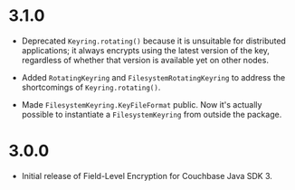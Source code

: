 # 3.1.0

- Deprecated `Keyring.rotating()` because it is unsuitable for distributed
  applications; it always encrypts using the latest version of the key,
  regardless of whether that version is available yet on other nodes.


- Added `RotatingKeyring` and `FilesystemRotatingKeyring` to address the
 shortcomings of `Keyring.rotating()`.


- Made `FilesystemKeyring.KeyFileFormat` public. Now it's actually possible
 to instantiate a `FilesystemKeyring` from outside the package.

# 3.0.0

- Initial release of Field-Level Encryption for Couchbase Java SDK 3.
